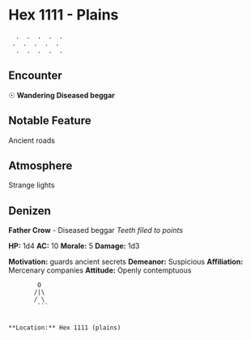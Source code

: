 # Hex 1111 - Plains
```
  .  .  .  .  .
 .  .  .  .  .
  .  .  .  .  .
```

## Encounter

☉ **Wandering Diseased beggar**

## Notable Feature

Ancient roads

## Atmosphere

Strange lights

## Denizen

**Father Crow** - Diseased beggar
*Teeth filed to points*

**HP:** 1d4 **AC:** 10 **Morale:** 5
**Damage:** 1d3

**Motivation:** guards ancient secrets
**Demeanor:** Suspicious
**Affiliation:** Mercenary companies
**Attitude:** Openly contemptuous

```
        O
       /|\
       / \
        ```


**Location:** Hex 1111 (plains)
